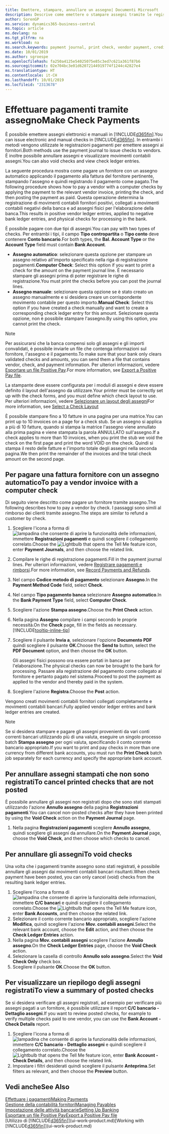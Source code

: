 ```yaml
---
title: Emettere, stampare, annullare un assegno| Documenti Microsoft
description: Descrive come emettere o stampare assegni tramite le registrazioni dei pagamenti e annullare movimenti contabili degli assegni in Business Central.
author: SorenGP
ms.service: dynamics365-business-central
ms.topic: article
ms.devlang: na
ms.tgt_pltfrm: na
ms.workload: na
ms.search.keywords: payment journal, print check, vendor payment, creditor, debt, balance due, AP
ms.date: 10/01/2019
ms.author: sgroespe
ms.openlocfilehash: fa250a4125e54025075e85c3ed7c621a361f87b6
ms.sourcegitcommit: 02e704bc3e01d62072144919774f1244c42827e4
ms.translationtype: HT
ms.contentlocale: it-CH
ms.lasthandoff: 10/01/2019
ms.locfileid: "2313678"
---
```

# <a name="make-check-payments"></a><span data-ttu-id="4cf8c-103">Effettuare pagamenti tramite assegno</span><span class="sxs-lookup"><span data-stu-id="4cf8c-103">Make Check Payments</span></span>
<span data-ttu-id="4cf8c-104">È possibile emettere assegni elettronici e manuali in [!INCLUDE[d365fin](includes/d365fin_md.md)].</span><span class="sxs-lookup"><span data-stu-id="4cf8c-104">You can issue electronic and manual checks in [!INCLUDE[d365fin](includes/d365fin_md.md)].</span></span> <span data-ttu-id="4cf8c-105">In entrambi i metodi vengono utilizzate le registrazioni pagamenti per emettere assegni ai fornitori.</span><span class="sxs-lookup"><span data-stu-id="4cf8c-105">Both methods use the payment journal to issue checks to vendors.</span></span> <span data-ttu-id="4cf8c-106">È inoltre possibile annullare assegni e visualizzare movimenti contabili assegni.</span><span class="sxs-lookup"><span data-stu-id="4cf8c-106">You can also void checks and view check ledger entries.</span></span>

<span data-ttu-id="4cf8c-107">La seguente procedura mostra come pagare un fornitore con un assegno automatico applicando il pagamento alla fattura del fornitore pertinente, stampando l'assegno e quindi registrando il pagamento come pagato.</span><span class="sxs-lookup"><span data-stu-id="4cf8c-107">The following procedure shows how to pay a vendor with a computer checks by applying the payment to the relevant vendor invoice, printing the check, and then posting the payment as paid.</span></span> <span data-ttu-id="4cf8c-108">Questa operazione determina la registrazione di movimenti contabili fornitori positivi, collegati a movimenti contabili negativi della banca e ad assegni fisici per l'elaborazione della banca.</span><span class="sxs-lookup"><span data-stu-id="4cf8c-108">This results in positive vendor ledger entries, applied to negative bank ledger entries, and physical checks for processing in the bank.</span></span>

<span data-ttu-id="4cf8c-109">È possibile pagare con due tipi di assegni.</span><span class="sxs-lookup"><span data-stu-id="4cf8c-109">You can pay with two types of checks.</span></span> <span data-ttu-id="4cf8c-110">Per entrambi i tipi, il campo **Tipo contropartita** o **Tipo conto** deve contenere **Conto bancario**.</span><span class="sxs-lookup"><span data-stu-id="4cf8c-110">For both types, the **Bal. Account Type** or the **Account Type** field must contain **Bank Account**.</span></span>

- <span data-ttu-id="4cf8c-111">**Assegno automatico**: selezionare questa opzione per stampare un assegno relativo all'importo specificato nella riga di registrazione pagamenti.</span><span class="sxs-lookup"><span data-stu-id="4cf8c-111">**Computer Check**: Select this option if you want to print a check for the amount on the payment journal line.</span></span> <span data-ttu-id="4cf8c-112">È necessario stampare gli assegni prima di poter registrare le righe di registrazione.</span><span class="sxs-lookup"><span data-stu-id="4cf8c-112">You must print the checks before you can post the journal lines.</span></span>
- <span data-ttu-id="4cf8c-113">**Assegno manuale**: selezionare questa opzione se è stato creato un assegno manualmente e si desidera creare un corrispondente movimento contabile per questo importo.</span><span class="sxs-lookup"><span data-stu-id="4cf8c-113">**Manual Check**: Select this option if you have created a check manually and want to create a corresponding check ledger entry for this amount.</span></span> <span data-ttu-id="4cf8c-114">Selezionare questa opzione, non è possibile stampare l'assegno.</span><span class="sxs-lookup"><span data-stu-id="4cf8c-114">By using this option, you cannot print the check.</span></span>

> [!NOTE]  
> <span data-ttu-id="4cf8c-115">Per assicurarsi che la banca compensi solo gli assegni e gli importi convalidati, è possibile inviarle un file che contenga informazioni sul fornitore, l'assegno e il pagamento.</span><span class="sxs-lookup"><span data-stu-id="4cf8c-115">To make sure that your bank only clears validated checks and amounts, you can send them a file that contains vendor, check, and payment information.</span></span> <span data-ttu-id="4cf8c-116">Per ulteriori informazioni, vedere [Esportare un file Positive Pay](finance-how-positive-pay.md).</span><span class="sxs-lookup"><span data-stu-id="4cf8c-116">For more information, see [Export a Positive Pay file](finance-how-positive-pay.md).</span></span>

<span data-ttu-id="4cf8c-117">La stampante deve essere configurata per i moduli di assegni e deve essere definito il layout dell'assegno da utilizzare.</span><span class="sxs-lookup"><span data-stu-id="4cf8c-117">Your printer must be correctly set up with the check forms, and you must define which check layout to use.</span></span> <span data-ttu-id="4cf8c-118">Per ulteriori informazioni, vedere [Selezionare un layout degli assegni](finance-how-define-check-layouts.md)</span><span class="sxs-lookup"><span data-stu-id="4cf8c-118">For more information, see [Select a Check Layout](finance-how-define-check-layouts.md)</span></span>

<span data-ttu-id="4cf8c-119">È possibile stampare fino a 10 fatture in una pagina per una matrice.</span><span class="sxs-lookup"><span data-stu-id="4cf8c-119">You can print up to 10 invoices on a page for a check stub.</span></span> <span data-ttu-id="4cf8c-120">Se un assegno si applica a più di 10 fatture, quando si stampa la matrice l'assegno viene annullato alla prima pagina e viene stampata la parola ANNULLATO sull'assegno.</span><span class="sxs-lookup"><span data-stu-id="4cf8c-120">If a check applies to more than 10 invoices, when you print the stub we void the check on the first page and print the word VOID on the check.</span></span> <span data-ttu-id="4cf8c-121">Quindi si stampa il resto delle fatture e l'importo totale degli assegni nella seconda pagina.</span><span class="sxs-lookup"><span data-stu-id="4cf8c-121">We then print the remainder of the invoices and the total check amount on the second page.</span></span>

## <a name="to-pay-a-vendor-invoice-with-a-computer-check"></a><span data-ttu-id="4cf8c-122">Per pagare una fattura fornitore con un assegno automatico</span><span class="sxs-lookup"><span data-stu-id="4cf8c-122">To pay a vendor invoice with a computer check</span></span>
<span data-ttu-id="4cf8c-123">Di seguito viene descritto come pagare un fornitore tramite assegno.</span><span class="sxs-lookup"><span data-stu-id="4cf8c-123">The following describes how to pay a vendor by check.</span></span> <span data-ttu-id="4cf8c-124">I passaggi sono simili al rimborso dei clienti tramite assegno.</span><span class="sxs-lookup"><span data-stu-id="4cf8c-124">The steps are similar to refund a customer by check.</span></span>

1. <span data-ttu-id="4cf8c-125">Scegliere l'icona a forma di ![lampadina che consente di aprire la funzionalità delle informazioni](media/ui-search/search_small.png "Informazioni sull'operazione che si desidera eseguire"), immettere **Registrazioni pagamenti** e quindi scegliere il collegamento correlato.</span><span class="sxs-lookup"><span data-stu-id="4cf8c-125">Choose the ![Lightbulb that opens the Tell Me feature](media/ui-search/search_small.png "Tell me what you want to do") icon, enter **Payment Journals**, and then choose the related link.</span></span>
2. <span data-ttu-id="4cf8c-126">Compilare le righe di registrazione pagamenti.</span><span class="sxs-lookup"><span data-stu-id="4cf8c-126">Fill in the payment journal lines.</span></span> <span data-ttu-id="4cf8c-127">Per ulteriori informazioni, vedere [Registrare pagamenti e rimborsi](payables-how-post-payments-refunds.md).</span><span class="sxs-lookup"><span data-stu-id="4cf8c-127">For more information, see [Record Payments and Refunds](payables-how-post-payments-refunds.md).</span></span>
3. <span data-ttu-id="4cf8c-128">Nel campo **Codice metodo di pagamento** selezionare **Assegno**.</span><span class="sxs-lookup"><span data-stu-id="4cf8c-128">In the **Payment Method Code** field, select **Check**.</span></span>
4. <span data-ttu-id="4cf8c-129">Nel campo **Tipo pagamento banca** selezionare **Assegno automatico**.</span><span class="sxs-lookup"><span data-stu-id="4cf8c-129">In the **Bank Payment Type** field, select **Computer Check**.</span></span>
5. <span data-ttu-id="4cf8c-130">Scegliere l'azione **Stampa assegno**.</span><span class="sxs-lookup"><span data-stu-id="4cf8c-130">Choose the **Print Check** action.</span></span>
6. <span data-ttu-id="4cf8c-131">Nella pagina **Assegno** compilare i campi secondo le proprie necessità.</span><span class="sxs-lookup"><span data-stu-id="4cf8c-131">On the **Check** page, fill in the fields as necessary.</span></span> [!INCLUDE[tooltip-inline-tip](includes/tooltip-inline-tip_md.md)]
7. <span data-ttu-id="4cf8c-132">Scegliere il pulsante **Invia a**, selezionare l'opzione **Documento PDF** quindi scegliere il pulsante **OK**.</span><span class="sxs-lookup"><span data-stu-id="4cf8c-132">Choose the **Send to** button, select the **PDF Document** option, and then choose the **OK** button.</span></span>

    <span data-ttu-id="4cf8c-133">Gli assegni fisici possono ora essere portati in banca per l'elaborazione.</span><span class="sxs-lookup"><span data-stu-id="4cf8c-133">The physical checks can now be brought to the bank for processing.</span></span> <span data-ttu-id="4cf8c-134">Passare alla registrazione del pagamento come collegato al fornitore e pertanto pagato nel sistema.</span><span class="sxs-lookup"><span data-stu-id="4cf8c-134">Proceed to post the payment as applied to the vendor and thereby paid in the system.</span></span>
8. <span data-ttu-id="4cf8c-135">Scegliere l'azione **Registra**.</span><span class="sxs-lookup"><span data-stu-id="4cf8c-135">Choose the **Post** action.</span></span>

<span data-ttu-id="4cf8c-136">Vengono creati movimenti contabili fornitori collegati completamente e movimenti contabili bancari.</span><span class="sxs-lookup"><span data-stu-id="4cf8c-136">Fully applied vendor ledger entries and bank ledger entries are created.</span></span>

> [!NOTE]  
> <span data-ttu-id="4cf8c-137">Se si desidera stampare e pagare gli assegni provenienti da vari conti correnti bancari utilizzando più di una valuta, eseguire un singolo processo batch **Stampa assegno** per ogni valuta, specificando il conto corrente bancario appropriato.</span><span class="sxs-lookup"><span data-stu-id="4cf8c-137">If you want to print and pay checks in more than one currency from different bank accounts, you must run the **Print Check** batch job separately for each currency and specify the appropriate bank account.</span></span>

## <a name="to-cancel-printed-checks-that-are-not-posted"></a><span data-ttu-id="4cf8c-138">Per annullare assegni stampati che non sono registrati</span><span class="sxs-lookup"><span data-stu-id="4cf8c-138">To cancel printed checks that are not posted</span></span>
<span data-ttu-id="4cf8c-139">È possibile annullare gli assegni non registrati dopo che sono stati stampati utilizzando l'azione **Annullo assegno** della pagina **Registrazioni pagamenti**.</span><span class="sxs-lookup"><span data-stu-id="4cf8c-139">You can cancel non-posted checks after they have been printed by using the **Void Check** action on the **Payment Journal** page.</span></span>

1. <span data-ttu-id="4cf8c-140">Nella pagina **Registrazioni pagamenti** scegliere **Annullo assegno**, quindi scegliere gli assegni da annullare.</span><span class="sxs-lookup"><span data-stu-id="4cf8c-140">On the **Payment Journal** page, choose the **Void Check**, and then choose which checks to cancel.</span></span>

## <a name="to-void-checks"></a><span data-ttu-id="4cf8c-141">Per annullare gli assegni</span><span class="sxs-lookup"><span data-stu-id="4cf8c-141">To void checks</span></span>
<span data-ttu-id="4cf8c-142">Una volta che i pagamenti tramite assegno sono stati registrati, è possibile annullare gli assegni dai movimenti contabili bancari risultanti.</span><span class="sxs-lookup"><span data-stu-id="4cf8c-142">When check payment have been posted, you can only cancel (void) checks from the resulting bank ledger entries.</span></span>

1. <span data-ttu-id="4cf8c-143">Scegliere l'icona a forma di ![lampadina che consente di aprire la funzionalità delle informazioni](media/ui-search/search_small.png "Informazioni sull'operazione che si desidera eseguire"), immettere **C/C bancari** e quindi scegliere il collegamento correlato.</span><span class="sxs-lookup"><span data-stu-id="4cf8c-143">Choose the ![Lightbulb that opens the Tell Me feature](media/ui-search/search_small.png "Tell me what you want to do") icon, enter **Bank Accounts**, and then choose the related link.</span></span>
2. <span data-ttu-id="4cf8c-144">Selezionare il conto corrente bancario appropriato, scegliere l'azione **Modifica**, quindi scegliere l'azione **Mov. contabili assegni**.</span><span class="sxs-lookup"><span data-stu-id="4cf8c-144">Select the relevant bank account, choose the **Edit** action, and then choose the **Check Ledger Entries** action.</span></span>
3. <span data-ttu-id="4cf8c-145">Nella pagina **Mov. contabili assegni** scegliere l'azione **Annullo assegno**.</span><span class="sxs-lookup"><span data-stu-id="4cf8c-145">On the **Check Ledger Entries** page, choose the **Void Check** action.</span></span>
4. <span data-ttu-id="4cf8c-146">Selezionare la casella di controllo **Annullo solo assegno**.</span><span class="sxs-lookup"><span data-stu-id="4cf8c-146">Select the **Void Check Only** check box.</span></span>
5. <span data-ttu-id="4cf8c-147">Scegliere il pulsante **OK**.</span><span class="sxs-lookup"><span data-stu-id="4cf8c-147">Choose the **OK** button.</span></span>

## <a name="to-view-a-summary-of-posted-checks"></a><span data-ttu-id="4cf8c-148">Per visualizzare un riepilogo degli assegni registrati</span><span class="sxs-lookup"><span data-stu-id="4cf8c-148">To view a summary of posted checks</span></span>
<span data-ttu-id="4cf8c-149">Se si desidera verificare gli assegni registrati, ad esempio per verificare più assegni pagati a un fornitore, è possibile utilizzare il report **C/C bancario - Dettaglio assegni**.</span><span class="sxs-lookup"><span data-stu-id="4cf8c-149">If you want to review posted checks, for example to verify multiple checks paid to one vendor, you can use the **Bank Account - Check Details** report.</span></span>
1. <span data-ttu-id="4cf8c-150">Scegliere l'icona a forma di ![lampadina che consente di aprire la funzionalità delle informazioni](media/ui-search/search_small.png "Informazioni sull'operazione che si desidera eseguire"), immettere **C/C bancario - Dettaglio assegni** e quindi scegliere il collegamento correlato.</span><span class="sxs-lookup"><span data-stu-id="4cf8c-150">Choose the ![Lightbulb that opens the Tell Me feature](media/ui-search/search_small.png "Tell me what you want to do") icon, enter **Bank Account - Check Details**, and then choose the related link.</span></span>
2. <span data-ttu-id="4cf8c-151">Impostare i filtri desiderati quindi scegliere il pulsante **Anteprima**.</span><span class="sxs-lookup"><span data-stu-id="4cf8c-151">Set filters as relevant, and then choose the **Preview** button.</span></span>

## <a name="see-also"></a><span data-ttu-id="4cf8c-152">Vedi anche</span><span class="sxs-lookup"><span data-stu-id="4cf8c-152">See Also</span></span>
[<span data-ttu-id="4cf8c-153">Effettuare i pagamenti</span><span class="sxs-lookup"><span data-stu-id="4cf8c-153">Making Payments</span></span>](payables-make-payments.md)  
[<span data-ttu-id="4cf8c-154">Gestione della contabilità fornitori</span><span class="sxs-lookup"><span data-stu-id="4cf8c-154">Managing Payables</span></span>](payables-manage-payables.md)  
[<span data-ttu-id="4cf8c-155">Impostazione delle attività bancarie</span><span class="sxs-lookup"><span data-stu-id="4cf8c-155">Setting Up Banking</span></span>](bank-setup-banking.md)  
[<span data-ttu-id="4cf8c-156">Esportare un file Positive Pay</span><span class="sxs-lookup"><span data-stu-id="4cf8c-156">Export a Positive Pay file</span></span>](finance-how-positive-pay.md)  
<span data-ttu-id="4cf8c-157">[Utilizzo di [!INCLUDE[d365fin](includes/d365fin_md.md)]](ui-work-product.md)</span><span class="sxs-lookup"><span data-stu-id="4cf8c-157">[Working with [!INCLUDE[d365fin](includes/d365fin_md.md)]](ui-work-product.md)</span></span>  
